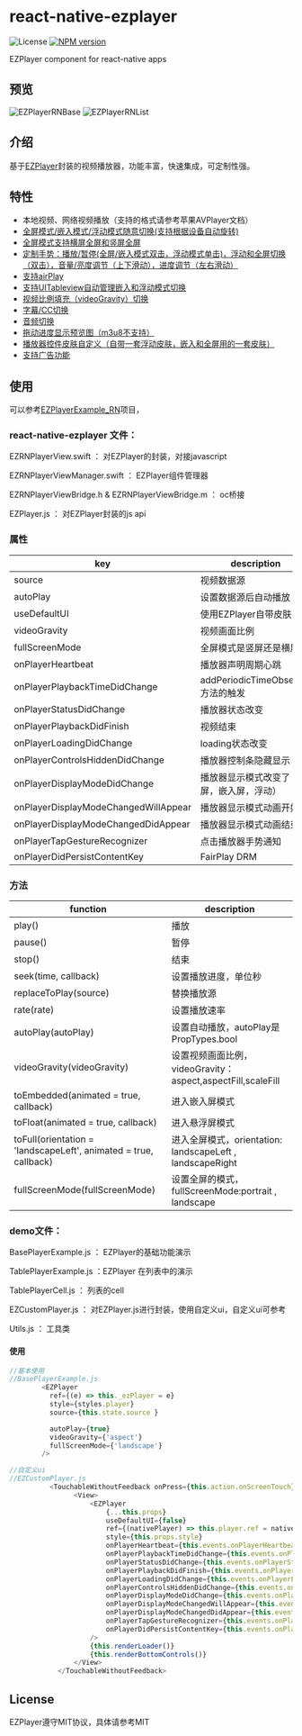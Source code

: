 # react-native-ezplayer
![License](https://img.shields.io/cocoapods/l/EZPlayer.svg?style=flat) [![NPM version][npm-image]][npm-url]

EZPlayer component for react-native apps

## 预览

![EZPlayerRNBase](EZPlayerRNBase.gif) ![EZPlayerRNList](EZPlayerRNList.gif)


## 介绍
基于[EZPlayer](https://github.com/easyui/EZPlayer)封装的视频播放器，功能丰富，快速集成，可定制性强。


## 特性
- 本地视频、网络视频播放（支持的格式请参考苹果AVPlayer文档）
- [全屏模式/嵌入模式/浮动模式随意切换(支持根据设备自动旋转)](#DisplayMode)
- [全屏模式支持横屏全屏和竖屏全屏](#DisplayMode)
- [定制手势：播放/暂停(全屏/嵌入模式双击，浮动模式单击)，浮动和全屏切换（双击），音量/亮度调节（上下滑动），进度调节（左右滑动）](#GestureRecognizer)
- [支持airPlay](#airPlay)
- [支持UITableview自动管理嵌入和浮动模式切换](#tableview)
- [视频比例填充（videoGravity）切换](#videoGravity)
- [字幕/CC切换](#subtitle&cc&audio)
- [音频切换](#subtitle&cc&audio)
- [拖动进度显示预览图（m3u8不支持）](#preview)
- [播放器控件皮肤自定义（自带一套浮动皮肤，嵌入和全屏用的一套皮肤）](#skin)
- [支持广告功能](#ad)

## 使用
可以参考[EZPlayerExample_RN](https://github.com/easyui/EZPlayer/tree/master/EZPlayerExample_RN)项目，

### react-native-ezplayer 文件：

EZRNPlayerView.swift ： 对EZPlayer的封装，对接javascript

EZRNPlayerViewManager.swift ： EZPlayer组件管理器

EZRNPlayerViewBridge.h & EZRNPlayerViewBridge.m ： oc桥接

EZPlayer.js ： 对EZPlayer封装的js api

### 属性
| key | description | value |                   
| --- | --- | --- | 
| source | 视频数据源  | PropTypes.object |
| autoPlay|设置数据源后自动播放| PropTypes.bool |
| useDefaultUI|使用EZPlayer自带皮肤| PropTypes.bool |
| videoGravity|视频画面比例| PropTypes.string(aspect,aspectFill,scaleFill) |
| fullScreenMode|全屏模式是竖屏还是横屏| PropTypes.string(portrait,landscape) |
| onPlayerHeartbeat|播放器声明周期心跳| PropTypes.func |
| onPlayerPlaybackTimeDidChange|addPeriodicTimeObserver方法的触发| PropTypes.func |
| onPlayerStatusDidChange|播放器状态改变| PropTypes.func |
| onPlayerPlaybackDidFinish|视频结束| PropTypes.func | 
| onPlayerLoadingDidChange|loading状态改变| PropTypes.func | 
| onPlayerControlsHiddenDidChange|播放器控制条隐藏显示| PropTypes.func | 
| onPlayerDisplayModeDidChange|播放器显示模式改变了（全屏，嵌入屏，浮动）| PropTypes.object | 
| onPlayerDisplayModeChangedWillAppear |播放器显示模式动画开始| PropTypes.func |
| onPlayerDisplayModeChangedDidAppear |播放器显示模式动画结束| PropTypes.func |
| onPlayerTapGestureRecognizer |点击播放器手势通知| PropTypes.func |
| onPlayerDidPersistContentKey |FairPlay DRM| PropTypes.func |

### 方法
| function | description |                    
| --- | --- | 
| play() | 播放  |
| pause() | 暂停 | 
| stop() | 结束 | 
| seek(time, callback) | 设置播放进度，单位秒 | 
| replaceToPlay(source) | 替换播放源 |
| rate(rate) | 设置播放速率 | 
| autoPlay(autoPlay) | 设置自动播放，autoPlay是PropTypes.bool | 
| videoGravity(videoGravity) | 设置视频画面比例，videoGravity：aspect,aspectFill,scaleFill | 
| toEmbedded(animated = true, callback) | 进入嵌入屏模式 |
| toFloat(animated = true, callback) | 进入悬浮屏模式 |
| toFull(orientation = 'landscapeLeft', animated = true, callback) | 进入全屏模式，orientation: landscapeLeft , landscapeRight | 
| fullScreenMode(fullScreenMode)| 设置全屏的模式，fullScreenMode:portrait , landscape | 


### demo文件：

BasePlayerExample.js ： EZPlayer的基础功能演示

TablePlayerExample.js ：EZPlayer 在列表中的演示

TablePlayerCell.js ： 列表的cell

EZCustomPlayer.js ： 对EZPlayer.js进行封装，使用自定义ui，自定义ui可参考

Utils.js ： 工具类

#### 使用
```js
//基本使用
//BasePlayerExample.js
        <EZPlayer
          ref={(e) => this._ezPlayer = e}
          style={styles.player}
          source={this.state.source }

          autoPlay={true}
          videoGravity={'aspect'} 
          fullScreenMode={'landscape'}
        />
```

```js
//自定义ui
//EZCustomPlayer.js
          <TouchableWithoutFeedback onPress={this.action.onScreenTouch}>
                <View>
                    <EZPlayer
                        {...this.props}
                        useDefaultUI={false}
                        ref={(nativePlayer) => this.player.ref = nativePlayer}
                        style={this.props.style}
                        onPlayerHeartbeat={this.events.onPlayerHeartbeat}
                        onPlayerPlaybackTimeDidChange={this.events.onPlayerPlaybackTimeDidChange}
                        onPlayerStatusDidChange={this.events.onPlayerStatusDidChange}
                        onPlayerPlaybackDidFinish={this.events.onPlayerPlaybackDidFinish}
                        onPlayerLoadingDidChange={this.events.onPlayerLoadingDidChange}
                        onPlayerControlsHiddenDidChange={this.events.onPlayerControlsHiddenDidChange}
                        onPlayerDisplayModeDidChange={this.events.onPlayerDisplayModeDidChange}
                        onPlayerDisplayModeChangedWillAppear={this.events.onPlayerDisplayModeChangedWillAppear}
                        onPlayerDisplayModeChangedDidAppear={this.events.onPlayerDisplayModeChangedDidAppear}
                        onPlayerTapGestureRecognizer={this.events.onPlayerTapGestureRecognizer}
                        onPlayerDidPersistContentKey={this.events.onPlayerDidPersistContentKey}
                    />
                    {this.renderLoader()}
                    {this.renderBottomControls()}
                </View>
            </TouchableWithoutFeedback>
```


## License
EZPlayer遵守MIT协议，具体请参考MIT


[react-native-wechat]: https://github.com/yorkie/react-native-wechat
[npm-image]: https://img.shields.io/npm/v/react-native-ezplayer.svg?style=flat-square
[npm-url]: https://npmjs.org/package/react-native-ezplayer
[travis-image]: https://img.shields.io/travis/yorkie/react-native-ezplayer.svg?style=flat-square
[travis-url]: https://travis-ci.org/yorkie/react-native-ezplayer
[david-image]: http://img.shields.io/david/yorkie/react-native-ezplayer.svg?style=flat-square
[david-url]: https://david-dm.org/yorkie/react-native-ezplayer
[downloads-image]: http://img.shields.io/npm/dm/react-native-ezplayer.svg?style=flat-square
[downloads-url]: https://npmjs.org/package/react-native-ezplayer
[React Native]: https://github.com/facebook/react-native
[react-native-cn]: https://github.com/reactnativecn
[EZPlayer]: https://github.com/easyui/EZPlayer
[Linking Libraries iOS Guidance]: https://developer.apple.com/library/ios/recipes/xcode_help-project_editor/Articles/AddingaLibrarytoaTarget.html


